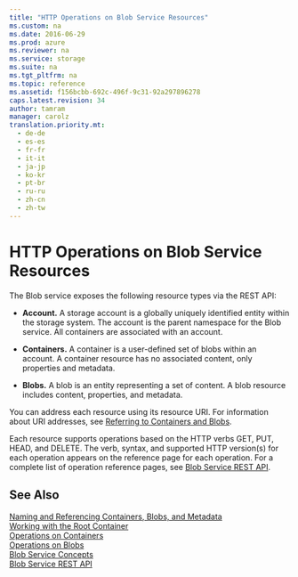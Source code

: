 ```yaml
---
title: "HTTP Operations on Blob Service Resources"
ms.custom: na
ms.date: 2016-06-29
ms.prod: azure
ms.reviewer: na
ms.service: storage
ms.suite: na
ms.tgt_pltfrm: na
ms.topic: reference
ms.assetid: f156bcbb-692c-496f-9c31-92a297896278
caps.latest.revision: 34
author: tamram
manager: carolz
translation.priority.mt: 
  - de-de
  - es-es
  - fr-fr
  - it-it
  - ja-jp
  - ko-kr
  - pt-br
  - ru-ru
  - zh-cn
  - zh-tw
---
```

# HTTP Operations on Blob Service Resources
The Blob service exposes the following resource types via the REST API:  
  
-   **Account.** A storage account is a globally uniquely identified entity within the storage system. The account is the parent namespace for the Blob service. All containers are associated with an account.  
  
-   **Containers.** A container is a user-defined set of blobs within an account. A container resource has no associated content, only properties and metadata.  
  
-   **Blobs.** A blob is an entity representing a set of content. A blob resource includes content, properties, and metadata.  
  
 You can address each resource using its resource URI. For information about URI addresses, see [Referring to Containers and Blobs](naming-and-referencing-containers--blobs--and-metadata.md).  
  
 Each resource supports operations based on the HTTP verbs GET, PUT, HEAD, and DELETE. The verb, syntax, and supported HTTP version(s) for each operation appears on the reference page for each operation. For a complete list of operation reference pages, see [Blob Service REST API](../fileservices/Blob-Service-REST-API.md).  
  
## See Also  
 [Naming and Referencing Containers, Blobs, and Metadata](../fileservices/Naming-and-Referencing-Containers--Blobs--and-Metadata.md)   
 [Working with the Root Container](../fileservices/Working-with-the-Root-Container.md)   
 [Operations on Containers](../fileservices/Operations-on-Containers.md)   
 [Operations on Blobs](../fileservices/Operations-on-Blobs.md)   
 [Blob Service Concepts](../fileservices/Blob-Service-Concepts.md)   
 [Blob Service REST API](../fileservices/Blob-Service-REST-API.md)